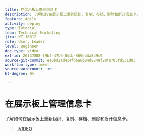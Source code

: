 ```yaml
---
title: 在展示板上管理信息卡
description: 了解如何在展示板上重新组织、复制、存档、删除和断开信息卡。
feature: Agile
activity: deploy
type: Tutorial
team: Technical Marketing
jira: KT-10812
role: User, Leader
level: Beginner
doc-type: video
exl-id: 26f37808-f9b4-47b6-8dbb-869eb3a8d9c9
source-git-commit: ea0bd2ad43efdaa6b84d8249f2848783fd531d93
workflow-type: tm+mt
source-wordcount: '36'
ht-degree: 0%

---
```


# 在展示板上管理信息卡

了解如何在展示板上重新组织、复制、存档、删除和断开信息卡。

>[!VIDEO](https://video.tv.adobe.com/v/346810/?quality=12&learn=on)
